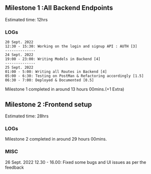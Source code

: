 ## Milestone 1 :All Backend Endpoints
Estimated time: 12hrs
### LOGs
    20 Sept. 2022 
    12:30 - 15:30: Working on the login and signup API : AUTH [3]
    --------------
    24 Sept. 2022
    19:00 - 23:00: Writing Models in Backend [4]
    --------------
    25 Sept. 2022
    01:00 - 5:00: Writing all Routes in Backend [4]
    05:00 - 6:30: Testing on PostMan & Refactoring accordingly [1.5]
    06:30 - 7:00: Deployed & Documented [0.5]

Milestone 1 completed in around 13 hours 00mins.(+1 Extra)

## Milestone 2 :Frontend setup
Estimated time: 28hrs
### LOGs


Milestone 2 completed in around  29 hours  00mins.

### MISC
26 Sept. 2022
12.30 - 16.00: Fixed some bugs and UI issues as per the feedback